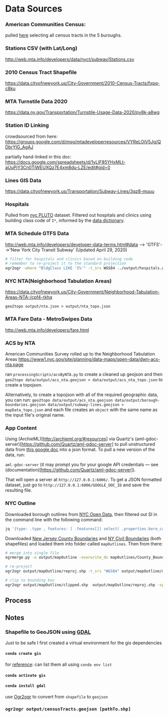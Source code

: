 # Data Sources

### American Communities Census:

pulled [here](https://data.census.gov/cedsci/table?d=ACS%205-Year%20Estimates%20Data%20Profiles&table=DP03&tid=ACSDP5Y2018.DP03&g=0400000US36&hidePreview=true&moe=false) selecting all census tracts in the 5 buroughs.

### Stations CSV (with Lat/Long)

http://web.mta.info/developers/data/nyct/subway/Stations.csv

### 2010 Census Tract Shapefile

https://data.cityofnewyork.us/City-Government/2010-Census-Tracts/fxpq-c8ku

### MTA Turnstile Data 2020

https://data.ny.gov/Transportation/Turnstile-Usage-Data-2020/py8k-a8wg

### Station ID Linking

crowdsourced from here:
https://groups.google.com/d/msg/mtadeveloperresources/VYReLOiV5Jg/QDbrYlG_AgAJ

partially hand-linked in this doc:
https://docs.google.com/spreadsheets/d/1yLIF85YHxMLt-aUuPjY3Cn0TlWEUXQz7E4xm8du-LZE/edit#gid=0

### Lines GIS Data

https://data.cityofnewyork.us/Transportation/Subway-Lines/3qz8-muuu

### Hospitals

Pulled from [nyc PLUTO](https://www1.nyc.gov/site/planning/data-maps/open-data/dwn-pluto-mappluto.page) dataset. Filtered out hospitals and clinics using building class code of `I*`, informed by the [data dictionary](https://www1.nyc.gov/assets/planning/download/pdf/data-maps/open-data/pluto_datadictionary.pdf?v=20v3).

### MTA Schedule GTFS Data

http://web.mta.info/developers/developer-data-terms.html#data --> 'GTFS'-->'New York City Transit Subway' (Updated April 29, 2020)

```sh
# filter for hospitals and clinics based on building code
# remember to re-project it to the standard projection
ogr2ogr -where "BldgClass LIKE 'I%'" -t_srs WGS84 ../output/hospitals.geojson  ./MapPLUTO.shp MapPLUTO
```

### NYC NTA(Neighborhood Tabulation Areas)
https://data.cityofnewyork.us/City-Government/Neighborhood-Tabulation-Areas-NTA-/cpf4-rkhq

`geo2topo output/nta.json > output/nta_topo.json`

### MTA Fare Data - MetroSwipes Data
http://web.mta.info/developers/fare.html

### ACS by NTA
American Communities Survey rolled up to the Neighborhood Tabulation Areas
https://www1.nyc.gov/site/planning/data-maps/open-data/dwn-acs-nta.page

ran `processingScripts/acsByNTA.py` to create a cleaned up geojson and then `geo2topo data/output/acs_nta.geojson > data/output/acs_nta_topo.json` to create a topojson.

Alternatively, to create a topojson with all of the required geographic data, you can run:
`geo2topo data/output/acs_nta.geojson data/output/borough-boundaries.geojson data/output/subway-lines.geojson > mapData_topo.json` and each file creates an `object` with the same name as the input file's original name.

### App Content
Using (ArchieML)[http://archieml.org/#resources] via Quartz's (aml-gdoc-server)[https://github.com/Quartz/aml-gdoc-server] to pull unstructured data from [this google doc](https://docs.google.com/document/d/1Dc9L6cVkBEpUPbp2vSby0Mpx40MzCeKqe_4cX5I11oE/edit) into a json format.
To pull a new version of the data, run:

`aml-gdoc-server` (it may prompt you for your google API credentials — see (documentation)[https://github.com/Quartz/aml-gdoc-server]).

That will open a server at `http://127.0.0.1:6006/`. To get a JSON formatted dataset, just go to `http://127.0.0.1:6006/GOOGLE_DOC_ID` and save the resulting file.


### NYC Outline
Downloaded borough outlines from [NYC Open Data](https://data.cityofnewyork.us/City-Government/Borough-Boundaries/tqmj-j8zm), then filtered out SI in the command line with the following command:

```sh
jq '{type: .type , features: [ .features[]| select( .properties.boro_code != "5") ] }' data/output/borough-boundaries.geojson > data/output/mapOutline.geojson
```

Downloaded [New Jersey County Boundaries](https://njogis-newjersey.opendata.arcgis.com/datasets/5f45e1ece6e14ef5866974a7b57d3b95_1?geometry=-74.891%2C40.521%2C-73.572%2C40.886) and [NY Civil Boundaries](http://gis.ny.gov/gisdata/inventories/details.cfm?DSID=927) (both shapefiles) and loaded them into folder called `mapOutlines`. Then from there:

```sh
# merge into single file
ogrmerge.py -o output/mapOutline -overwrite_ds mapOutlines/County_Boundaries_of_NJ-shp/County_Boundaries_of_NJ.shp mapOutlines/NYS_Civil_Boundaries_SHP/Counties_Shoreline.shp -single

# re-project
ogr2ogr output/mapOutline/reproj.shp -t_srs "WGS84" output/mapOutline/merged.shp

# clip to bounding box
ogr2ogr output/mapOutline/clipped.shp  output/mapOutline/reproj.shp -spat -74.178 40.5320 -73.7309 40.946
```

## Process

## Notes

### Shapefile to GeoJSON using [GDAL](https://gdal.org/download.html)

Just to be safe I first created a virtual environment for the gis dependencies

#### `conda create gis`

for [reference](https://docs.conda.io/projects/conda/en/latest/user-guide/tasks/manage-environments.html): can list them all using `conda env list`

#### `conda activate gis`

#### `conda install gdal`

use [Ogr2ogr](https://gdal.org/programs/ogr2ogr.html) to convert from `shapefile` to `geojson`

### `ogr2ogr output/censusTracts.geojson [pathTo.shp]`
